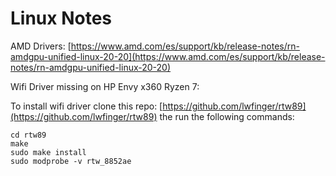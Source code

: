 # Linux Notes

AMD Drivers: [https://www.amd.com/es/support/kb/release-notes/rn-amdgpu-unified-linux-20-20](https://www.amd.com/es/support/kb/release-notes/rn-amdgpu-unified-linux-20-20)

Wifi Driver missing on HP Envy x360 Ryzen 7:

To install wifi driver clone this repo: [https://github.com/lwfinger/rtw89](https://github.com/lwfinger/rtw89) the run the following commands:
```
cd rtw89
make
sudo make install
sudo modprobe -v rtw_8852ae
```
